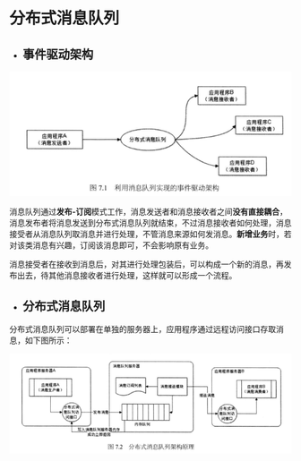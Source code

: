 # 分布式消息队列

* ## 事件驱动架构

![](/assets/1.png)

消息队列通过**发布-订阅**模式工作，消息发送者和消息接收者之间**没有直接耦合**，消息发布者将消息发送到分布式消息队列就结束，不过消息接收者如何处理，消息接受者从消息队列取消息并进行处理，不管消息来源如何发消息。**新增业务**时，若对该类消息有兴趣，订阅该消息即可，不会影响原有业务。

消息接受者在接收到消息后，对其进行处理包装后，可以构成一个新的消息，再发布出去，待其他消息接收者进行处理，这样就可以形成一个流程。

* ## 分布式消息队列

分布式消息队列可以部署在单独的服务器上，应用程序通过远程访问接口存取消息，如下图所示：

![](/assets/2.png)

